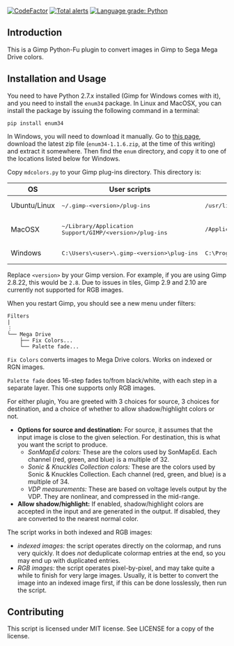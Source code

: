 [![CodeFactor](https://www.codefactor.io/repository/github/flamewing/mdcolors/badge)](https://www.codefactor.io/repository/github/flamewing/mdcolors)
[![Total alerts](https://img.shields.io/lgtm/alerts/g/flamewing/mdcolors.svg?logo=lgtm&logoWidth=18)](https://lgtm.com/projects/g/flamewing/mdcolors/alerts/)
[![Language grade: Python](https://img.shields.io/lgtm/grade/python/g/flamewing/mdcolors.svg?logo=lgtm&logoWidth=18)](https://lgtm.com/projects/g/flamewing/mdcolors/context:python)

## Introduction

This is a Gimp Python-Fu plugin to convert images in Gimp to Sega Mega Drive colors.

## Installation and Usage

You need to have Python 2.7.x installed (Gimp for Windows comes with it), and you need to install the `enum34` package. In Linux and MacOSX, you can install the package by issuing the following command in a terminal:

```
pip install enum34
```

In Windows, you will need to download it manually. Go to [this page](https://pypi.org/project/enum34/#files), download the latest zip file (`enum34-1.1.6.zip`, at the time of this writing) and extract it somewhere. Then find the `enum` directory, and copy it to one of the locations listed below for Windows.

Copy `mdcolors.py` to your Gimp plug-ins directory. This directory is:

|OS     |User scripts|System scripts|
|-------|----|----|
|Ubuntu/Linux  |<pre>~/.gimp-&lt;version&gt;/plug-ins</pre>|<pre>/usr/lib/gimp/2.0/plug-ins</pre>|
|MacOSX |<pre>~/Library/Application Support/GIMP/&lt;version&gt;/plug-ins</pre>|<pre>/Applications/GIMP.app/Contents/Resources/lib/gimp/2.0/plug-ins</pre>|
|Windows|<pre>C:\\Users\\&lt;user&gt;\\.gimp-&lt;version&gt;\\plug-ins</pre>|<pre>C:\\Program Files\\GIMP 2\\lib\\gimp\\2.0\\plug-ins</pre>|

Replace `<version>` by your Gimp version. For example, if you are using Gimp 2.8.22, this would be `2.8`. Due to issues in tiles, Gimp 2.9 and 2.10 are currently not supported for RGB images.

When you restart Gimp, you should see a new menu under filters:

```
Filters
|
⋮
└── Mega Drive
    ├── Fix Colors...
    └── Palette fade...
```

`Fix Colors` converts images to Mega Drive colors. Works on indexed or RGN images.

`Palette fade` does 16-step fades to/from black/white, with each step in a separate layer. This one supports only RGB images.

For either plugin, You are greeted with 3 choices for source, 3 choices for destination, and a choice of whether to allow shadow/highlight colors or not.

- **Options for source and destination:** For source, it assumes that the input image is close to the given selection. For destination, this is what you want the script to produce.
  - *SonMapEd colors:* These are the colors used by SonMapEd. Each channel (red, green, and blue) is a multiple of 32.
  - *Sonic &amp; Knuckles Collection colors:* These are the colors used by Sonic &amp; Knuckles Collection. Each channel (red, green, and blue) is a multiple of 34.
  - *VDP measurements:* These are based on voltage levels output by the VDP. They are nonlinear, and compressed in the mid-range.
- **Allow shadow/highlight:** If enabled, shadow/highlight colors are accepted in the input and are generated in the output. If disabled, they are converted to the nearest normal color.

The script works in both indexed and RGB images:

- *indexed images:* the script operates directly on the colormap, and runs very quickly. It does *not* deduplicate colormap entries at the end, so you may end up with duplicated entries.
- *RGB images:* the script operates pixel-by-pixel, and may take quite a while to finish for very large images. Usually, it is better to convert the image into an indexed image first, if this can be done losslessly, then run the script.

## Contributing

This script is licensed under MIT license. See LICENSE for a copy of the license.
